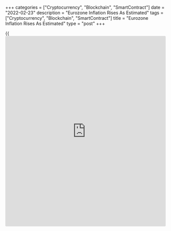 +++
categories = ["Cryptocurrency", "Blockchain", "SmartContract"]
date = "2022-02-23"
description = "Eurozone Inflation Rises As Estimated"
tags = ["Cryptocurrency", "Blockchain", "SmartContract"]
title = "Eurozone Inflation Rises As Estimated"
type = "post"
+++

{{<iframe id="large-banner" src="https://www.bounty.group/#slide=17.0" width="100%" height="600" scrolling="no" style="border: 0px solid rgb(216, 221, 230); border-radius: 3px;">}}

Eurozone inflation rose to a record high in January, as initially
estimated, driven by surging energy prices, final data from Eurostat
showed on Wednesday.

Inflation rose to a record 5.1 percent in January from 5.0 percent in
December. The rate matched the flash estimate published on February 2.

Meanwhile, core inflation that excludes energy, food, alcohol and
tobacco, slowed to 2.3 percent, as initially estimated, from 2.6
percent.

On a monthly basis, overall consumer prices gained 0.3 percent in
January, while core consumer prices dropped 0.9 percent.

Among components, energy prices showed the biggest annual increase of
28.8 percent. Food, alcohol and tobacco prices grew 3.5 percent and
services cost gained 2.3 percent. Prices of non-energy industrial goods
climbed 2.1 percent.

For comments and feedback [contact](https://www.playgroundfx.com/contact/): editorial@rtt[news](https://www.letsplayfx.com/blog/forex-news-website/).com

[Economic News][1]

 **What parts of the world are seeing the best (and worst) economic
performances lately? Click[here][2] to check out our [Econ Scorecard][2]
and find out! See up-to-the-moment [ranking](https://www.playgroundfx.com/blog/crypto-exchange-ranking/)s for the best and worst
performers in [GDP][3], [unemployment rate][4], [inflation][5] and much
more.**

   1. www.rtt[news](https://www.letsplayfx.com/blog/forex-news-website/).com/Content/EconomicNews.aspx
   2. www.rtt[news](https://www.letsplayfx.com/blog/forex-news-website/).com/economic-scorecard/world-rank/unemployment-rate/highest-performance.aspx
   3. www.rtt[news](https://www.letsplayfx.com/blog/forex-news-website/).com/economic-scorecard/world-rank/GDP/highest-performance.aspx
   4. www.rtt[news](https://www.letsplayfx.com/blog/forex-news-website/).com/economic-scorecard/world-rank/unemployment-rate/lowest-performance.aspx
   5. www.rtt[news](https://www.letsplayfx.com/blog/forex-news-website/).com/economic-scorecard/world-rank/CPI/highest-performance.aspx
